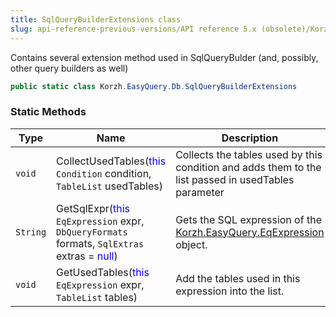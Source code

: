 ```yaml
---
title: SqlQueryBuilderExtensions class
slug: api-reference-previous-versions/API reference 5.x (obsolete)/Korzh.EasyQuery.Db namespace/sqlquerybuilderextensions-class
---
```



Contains several extension method used in SqlQueryBulder (and, possibly, other query builders as well)
```csharp
public static class Korzh.EasyQuery.Db.SqlQueryBuilderExtensions

```

### Static Methods

| Type | Name | Description | 
| --- | --- | --- | 
| `void` | CollectUsedTables(<span style='color: blue'>this</span> `Condition` condition, `TableList` usedTables) | Collects the tables used by this condition and adds them to the list passed in usedTables parameter | 
| `String` | GetSqlExpr(<span style='color: blue'>this</span> `EqExpression` expr, `DbQueryFormats` formats, `SqlExtras` extras = <span style='color: blue'>null</span>) | Gets the SQL expression of the [Korzh.EasyQuery.EqExpression](/api-reference-5x/korzh-easyquery-namespace/eqexpression-class) object. | 
| `void` | GetUsedTables(<span style='color: blue'>this</span> `EqExpression` expr, `TableList` tables) | Add the tables used in this expression into the list. |